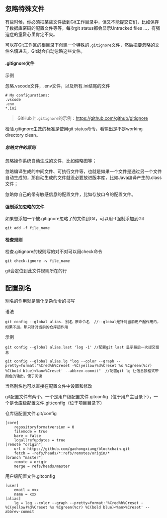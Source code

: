 ## 忽略特殊文件

有些时候，你必须把某些文件放到Git工作目录中，但又不能提交它们，比如保存了数据库密码的配置文件等等，每次git status都会显示Untracked files ...，有强迫症的童鞋心里肯定不爽。

可以在Git工作区的根目录下创建一个特殊的`.gitignore`文件，然后把要忽略的文件名填进去，Git就会自动忽略这些文件。

#### .gitignore文件

示例

忽略.vscode文件，.env文件，以及所有.ini结尾的文件
```
# My configurations:
.vscode
.env
*.ini
```
>GitHub上`.gitignore`的示例：https://github.com/github/gitignore

检验.gitignore生效的标准是使用git status命令，看输出是不是working directory clean。


##### 忽略文件的原则

忽略操作系统自动生成的文件，比如缩略图等；

忽略编译生成的中间文件、可执行文件等，也就是如果一个文件是通过另一个文件自动生成的，那自动生成的文件就没必要放进版本库，比如Java编译产生的.class文件；

忽略你自己的带有敏感信息的配置文件，比如存放口令的配置文件。

#### 强制添加忽略的文件

如果想添加一个被.gitignore忽略了的文件到Git，可以用-f强制添加到Git
```
git add -f file_name
```

#### 检查规则

检查.gitignore的规则写的对不对可以用check命令

```
git check-ignore -v file_name
```
git会定位到此文件规则所在的行


## 配置别名

别名的作用就是简化复杂命令的书写

语法
```
git config --global alias. 别名 原命令名	//--global是针对当前用户起作用的，如果不加，那只针对当前的仓库起作用
```
示例
```
git config --global alias.last 'log -1'	//配置git last 显示最后一次提交信息

git config --global alias.lg "log --color --graph --pretty=format:'%Cred%h%Creset -%C(yellow)%d%Creset %s %Cgreen(%cr) %C(bold blue)<%an>%Creset' --abbrev-commit"	//配置git lg 让信息按格式带颜色的输出，便于阅读
```
当然别名也可以直接在配置文件中设置和修改

git配置文件有两个。一个是用户级配置文件.gitconfig（位于用户主目录下），一个是仓库级配置文件.git/config（位于项目目录下）

仓库级配置文件.git/config
```
[core]
	repositoryformatversion = 0
	filemode = true
	bare = false
	logallrefupdates = true
[remote "origin"]
	url = https://github.com/gaohongxiang/blockchain.git
	fetch = +refs/heads/*:refs/remotes/origin/*
[branch "master"]
	remote = origin
	merge = refs/heads/master
```
用户级配置文件.gitconfig
```
[user]
	email = xxx
	name = xxx
[alias]
	lg = log --color --graph --pretty=format:'%Cred%h%Creset -%C(yellow)%d%Creset %s %Cgreen(%cr) %C(bold blue)<%an>%Creset' --abbrev-commit
```